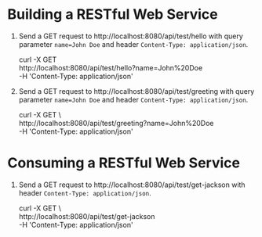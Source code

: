 Building a RESTful Web Service
=============================

1. Send a GET request to http://localhost:8080/api/test/hello with query parameter `name=John Doe` and header `Content-Type: application/json`.

    
    curl -X GET \
      http://localhost:8080/api/test/hello?name=John%20Doe \
      -H 'Content-Type: application/json'
    

2. Send a GET request to http://localhost:8080/api/test/greeting with query parameter `name=John Doe` and header `Content-Type: application/json`.

    
    curl -X GET \                                                                                                                                                                   
      http://localhost:8080/api/test/greeting\?name\=John%20Doe \
      -H 'Content-Type: application/json'
    

Consuming a RESTful Web Service
==============================

1. Send a GET request to http://localhost:8080/api/test/get-jackson with header `Content-Type: application/json`.

    
    curl -X GET \                                                                                                                                                                   
      http://localhost:8080/api/test/get-jackson \
      -H 'Content-Type: application/json'